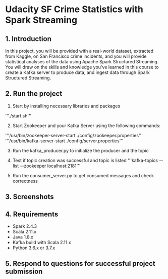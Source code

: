# Udacity SF Crime Statistics with Spark Streaming

## 1. Introduction

In this project, you will be provided with a real-world dataset, extracted from Kaggle, on San Francisco crime incidents, and you will provide statistical analyses of the data using Apache Spark Structured Streaming. You will draw on the skills and knowledge you've learned in this course to create a Kafka server to produce data, and ingest data through Spark Structured Streaming.

## 2. Run the project

1. Start by installing necessary libraries and packages

'''./start.sh'''

2. Start Zookeeper and your Kafka Server using the following commands:

'''/usr/bin/zookeeper-server-start ./config/zookeeper.properties'''
'''/usr/bin/kafka-server-start ./config/server.properties'''

3. Run the kafka_producer.py to initialize the producer and the topic
4. Test if topic creation was successful and topic is listed
'''kafka-topics --list --zookeeper localhost:2181'''

5. Run the consumer_server.py to get consumed messages and check correctness

## 3. Screenshots

## 4. Requirements

* Spark 2.4.3
* Scala 2.11.x
* Java 1.8.x
* Kafka build with Scala 2.11.x
* Python 3.6.x or 3.7.x

## 5. Respond to questions for successful project submission
